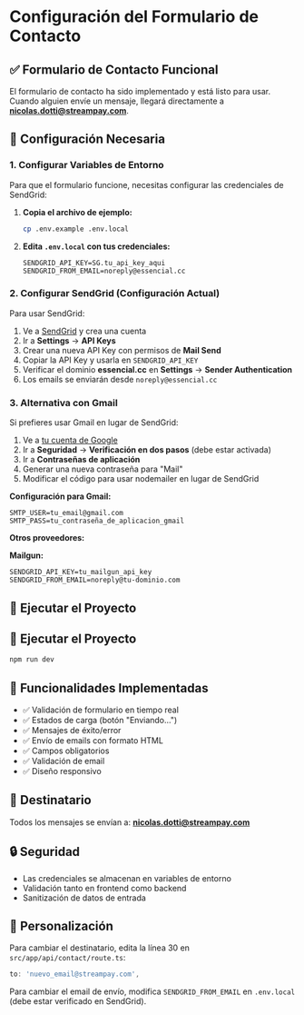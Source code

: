 # Configuración del Formulario de Contacto

## ✅ Formulario de Contacto Funcional

El formulario de contacto ha sido implementado y está listo para usar. Cuando alguien envíe un mensaje, llegará directamente a **nicolas.dotti@streampay.com**.

## 🔧 Configuración Necesaria

### 1. Configurar Variables de Entorno

Para que el formulario funcione, necesitas configurar las credenciales de SendGrid:

1. **Copia el archivo de ejemplo:**
   ```bash
   cp .env.example .env.local
   ```

2. **Edita `.env.local` con tus credenciales:**
   ```env
   SENDGRID_API_KEY=SG.tu_api_key_aqui
   SENDGRID_FROM_EMAIL=noreply@essencial.cc
   ```

### 2. Configurar SendGrid (Configuración Actual)

Para usar SendGrid:

1. Ve a [SendGrid](https://sendgrid.com/) y crea una cuenta
2. Ir a **Settings** → **API Keys**
3. Crear una nueva API Key con permisos de **Mail Send**
4. Copiar la API Key y usarla en `SENDGRID_API_KEY`
5. Verificar el dominio **essencial.cc** en **Settings** → **Sender Authentication**
6. Los emails se enviarán desde `noreply@essencial.cc`

### 3. Alternativa con Gmail

Si prefieres usar Gmail en lugar de SendGrid:

1. Ve a [tu cuenta de Google](https://myaccount.google.com/)
2. Ir a **Seguridad** → **Verificación en dos pasos** (debe estar activada)
3. Ir a **Contraseñas de aplicación**
4. Generar una nueva contraseña para "Mail"
5. Modificar el código para usar nodemailer en lugar de SendGrid

**Configuración para Gmail:**
```env
SMTP_USER=tu_email@gmail.com
SMTP_PASS=tu_contraseña_de_aplicacion_gmail
```

**Otros proveedores:**

**Mailgun:**
```env
SENDGRID_API_KEY=tu_mailgun_api_key
SENDGRID_FROM_EMAIL=noreply@tu-dominio.com
```

## 🚀 Ejecutar el Proyecto

## 🚀 Ejecutar el Proyecto

```bash
npm run dev
```

## 📧 Funcionalidades Implementadas

- ✅ Validación de formulario en tiempo real
- ✅ Estados de carga (botón "Enviando...")
- ✅ Mensajes de éxito/error
- ✅ Envío de emails con formato HTML
- ✅ Campos obligatorios
- ✅ Validación de email
- ✅ Diseño responsivo

## 🎯 Destinatario

Todos los mensajes se envían a: **nicolas.dotti@streampay.com**

## 🔒 Seguridad

- Las credenciales se almacenan en variables de entorno
- Validación tanto en frontend como backend
- Sanitización de datos de entrada

## 📝 Personalización

Para cambiar el destinatario, edita la línea 30 en `src/app/api/contact/route.ts`:

```typescript
to: 'nuevo_email@streampay.com',
```

Para cambiar el email de envío, modifica `SENDGRID_FROM_EMAIL` en `.env.local` (debe estar verificado en SendGrid).
